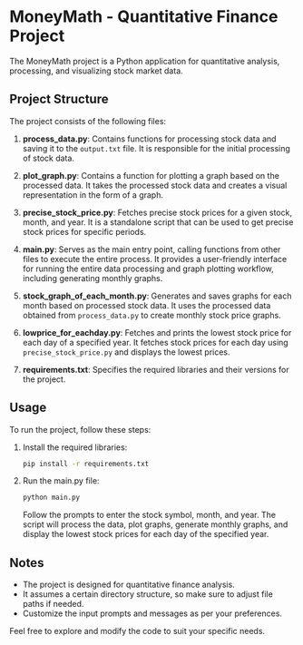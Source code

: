 
# MoneyMath - Quantitative Finance Project

The MoneyMath project is a Python application for quantitative analysis, processing, and visualizing stock market data.

## Project Structure

The project consists of the following files:

1. **process_data.py**: Contains functions for processing stock data and saving it to the `output.txt` file. It is responsible for the initial processing of stock data.

2. **plot_graph.py**: Contains a function for plotting a graph based on the processed data. It takes the processed stock data and creates a visual representation in the form of a graph.

3. **precise_stock_price.py**: Fetches precise stock prices for a given stock, month, and year. It is a standalone script that can be used to get precise stock prices for specific periods.

4. **main.py**: Serves as the main entry point, calling functions from other files to execute the entire process. It provides a user-friendly interface for running the entire data processing and graph plotting workflow, including generating monthly graphs.

5. **stock_graph_of_each_month.py**: Generates and saves graphs for each month based on processed stock data. It uses the processed data obtained from `process_data.py` to create monthly stock price graphs.

6. **lowprice_for_eachday.py**: Fetches and prints the lowest stock price for each day of a specified year. It fetches stock prices for each day using `precise_stock_price.py` and displays the lowest prices.

7. **requirements.txt**: Specifies the required libraries and their versions for the project.

## Usage

To run the project, follow these steps:

1. Install the required libraries:

   ```bash
   pip install -r requirements.txt
   ```

2. Run the main.py file:

   ```bash
   python main.py
   ```

   Follow the prompts to enter the stock symbol, month, and year. The script will process the data, plot graphs, generate monthly graphs, and display the lowest stock prices for each day of the specified year.

## Notes

- The project is designed for quantitative finance analysis.
- It assumes a certain directory structure, so make sure to adjust file paths if needed.
- Customize the input prompts and messages as per your preferences.

Feel free to explore and modify the code to suit your specific needs.
```

